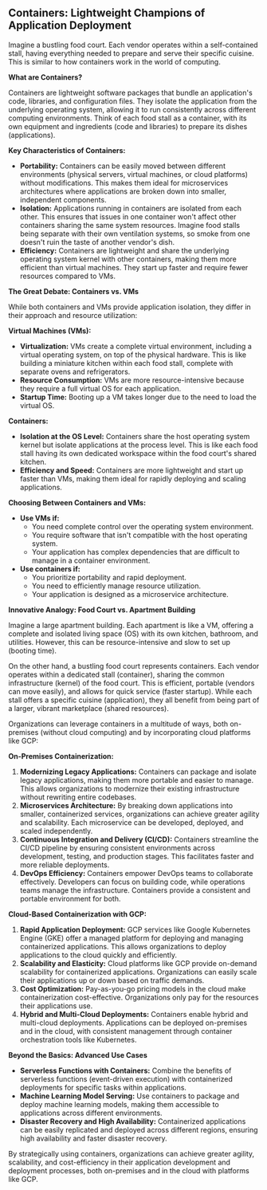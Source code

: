 ## Containers: Lightweight Champions of Application Deployment

Imagine a bustling food court. Each vendor operates within a self-contained stall, having everything needed to prepare and serve their specific cuisine. This is similar to how containers work in the world of computing.

**What are Containers?**

Containers are lightweight software packages that bundle an application's code, libraries, and configuration files. They isolate the application from the underlying operating system, allowing it to run consistently across different computing environments. Think of each food stall as a container, with its own equipment and ingredients (code and libraries) to prepare its dishes (applications).

**Key Characteristics of Containers:**

* **Portability:** Containers can be easily moved between different environments (physical servers, virtual machines, or cloud platforms) without modifications. This makes them ideal for microservices architectures where applications are broken down into smaller, independent components.
* **Isolation:** Applications running in containers are isolated from each other. This ensures that issues in one container won't affect other containers sharing the same system resources. Imagine food stalls being separate with their own ventilation systems, so smoke from one doesn't ruin the taste of another vendor's dish.
* **Efficiency:** Containers are lightweight and share the underlying operating system kernel with other containers, making them more efficient than virtual machines. They start up faster and require fewer resources compared to VMs.

**The Great Debate: Containers vs. VMs**

While both containers and VMs provide application isolation, they differ in their approach and resource utilization:

**Virtual Machines (VMs):**

* **Virtualization:** VMs create a complete virtual environment, including a virtual operating system, on top of the physical hardware. This is like building a miniature kitchen within each food stall, complete with separate ovens and refrigerators.
* **Resource Consumption:** VMs are more resource-intensive because they require a full virtual OS for each application.
* **Startup Time:** Booting up a VM takes longer due to the need to load the virtual OS.

**Containers:**

* **Isolation at the OS Level:** Containers share the host operating system kernel but isolate applications at the process level. This is like each food stall having its own dedicated workspace within the food court's shared kitchen.
* **Efficiency and Speed:** Containers are more lightweight and start up faster than VMs, making them ideal for rapidly deploying and scaling applications.

**Choosing Between Containers and VMs:**

* **Use VMs if:**
    * You need complete control over the operating system environment.
    * You require software that isn't compatible with the host operating system.
    * Your application has complex dependencies that are difficult to manage in a container environment.
* **Use containers if:**
    * You prioritize portability and rapid deployment.
    * You need to efficiently manage resource utilization.
    * Your application is designed as a microservice architecture. 

**Innovative Analogy: Food Court vs. Apartment Building**

Imagine a large apartment building. Each apartment is like a VM, offering a complete and isolated living space (OS) with its own kitchen, bathroom, and utilities. However, this can be resource-intensive and slow to set up (booting time).

On the other hand, a bustling food court represents containers. Each vendor operates within a dedicated stall (container), sharing the common infrastructure (kernel) of the food court. This is efficient, portable (vendors can move easily), and allows for quick service (faster startup). While each stall offers a specific cuisine (application), they all benefit from being part of a larger, vibrant marketplace (shared resources).


Organizations can leverage containers in a multitude of ways, both on-premises (without cloud computing) and by incorporating cloud platforms like GCP:

**On-Premises Containerization:**

1. **Modernizing Legacy Applications:**  Containers can package and isolate legacy applications, making them more portable and easier to manage. This allows organizations to modernize their existing infrastructure without rewriting entire codebases. 
2. **Microservices Architecture:**  By breaking down applications into smaller, containerized services, organizations can achieve greater agility and scalability. Each microservice can be developed, deployed, and scaled independently.
3. **Continuous Integration and Delivery (CI/CD):**  Containers streamline the CI/CD pipeline by ensuring consistent environments across development, testing, and production stages. This facilitates faster and more reliable deployments.
4. **DevOps Efficiency:**  Containers empower DevOps teams to collaborate effectively. Developers can focus on building code, while operations teams manage the infrastructure. Containers provide a consistent and portable environment for both.

**Cloud-Based Containerization with GCP:**

1. **Rapid Application Deployment:**  GCP services like Google Kubernetes Engine (GKE) offer a managed platform for deploying and managing containerized applications. This allows organizations to deploy applications to the cloud quickly and efficiently.
2. **Scalability and Elasticity:**  Cloud platforms like GCP provide on-demand scalability for containerized applications. Organizations can easily scale their applications up or down based on traffic demands.
3. **Cost Optimization:**  Pay-as-you-go pricing models in the cloud make containerization cost-effective. Organizations only pay for the resources their applications use.
4. **Hybrid and Multi-Cloud Deployments:**  Containers enable hybrid and multi-cloud deployments. Applications can be deployed on-premises and in the cloud, with consistent management through container orchestration tools like Kubernetes.

**Beyond the Basics: Advanced Use Cases**

* **Serverless Functions with Containers:**  Combine the benefits of serverless functions (event-driven execution) with containerized deployments for specific tasks within applications.
* **Machine Learning Model Serving:**  Use containers to package and deploy machine learning models, making them accessible to applications across different environments.
* **Disaster Recovery and High Availability:**  Containerized applications can be easily replicated and deployed across different regions, ensuring high availability and faster disaster recovery.

By strategically using containers, organizations can achieve greater agility, scalability, and cost-efficiency in their application development and deployment processes, both on-premises and in the cloud with platforms like GCP.
